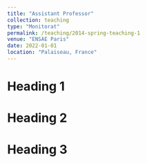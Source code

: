 ```yaml
---
title: "Assistant Professor"
collection: teaching
type: "Monitorat"
permalink: /teaching/2014-spring-teaching-1
venue: "ENSAE Paris"
date: 2022-01-01
location: "Palaiseau, France"
---
```



Heading 1
======

Heading 2
======

Heading 3
======
